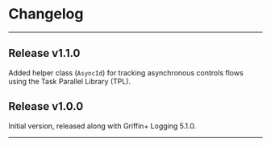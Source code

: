# Changelog
---

## Release v1.1.0

Added helper class (`AsyncId`) for tracking asynchronous controls flows using the Task Parallel Library (TPL).

## Release v1.0.0

Initial version, released along with Griffin+ Logging 5.1.0.

---
